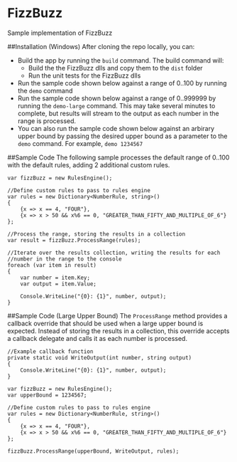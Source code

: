 # FizzBuzz
Sample implementation of FizzBuzz

##Installation (Windows)
After cloning the repo locally, you can:
- Build the app by running the `build` command. The build command will:
  - Build the the FizzBuzz dlls and copy them to the `dist` folder
  - Run the unit tests for the FizzBuzz dlls
- Run the sample code shown below against a range of 0..100 by running the `demo` command
- Run the sample code shown below against a range of 0..999999 by running the `demo-large` command. This may take several minutes to complete, but results will stream to the output as each number in the range is processed.
- You can also run the sample code shown below against an arbirary upper bound by passing the desired upper bound as a parameter to the `demo` command. For example, `demo 1234567`


##Sample Code
The following sample processes the default range of 0..100 with the default
rules, adding 2 additional custom rules.

    var fizzBuzz = new RulesEngine();

    //Define custom rules to pass to rules engine
    var rules = new Dictionary<NumberRule, string>()
    {
        {x => x == 4, "FOUR"},
        {x => x > 50 && x%6 == 0, "GREATER_THAN_FIFTY_AND_MULTIPLE_OF_6"}
    };

    //Process the range, storing the results in a collection
    var result = fizzBuzz.ProcessRange(rules);

    //Iterate over the results collection, writing the results for each
    //number in the range to the console
    foreach (var item in result)
    {
        var number = item.Key;
        var output = item.Value;

        Console.WriteLine("{0}: {1}", number, output);
    }


##Sample Code (Large Upper Bound)
The `ProcessRange` method provides a callback override that should be used when a large upper bound is expected. Instead of storing the results in a collection, this override accepts a callback delegate and calls it as each number is processed.

    //Example callback function
    private static void WriteOutput(int number, string output)
    {
        Console.WriteLine("{0}: {1}", number, output);
    }

    var fizzBuzz = new RulesEngine();
    var upperBound = 1234567;

    //Define custom rules to pass to rules engine
    var rules = new Dictionary<NumberRule, string>()
    {
        {x => x == 4, "FOUR"},
        {x => x > 50 && x%6 == 0, "GREATER_THAN_FIFTY_AND_MULTIPLE_OF_6"}
    };

    fizzBuzz.ProcessRange(upperBound, WriteOutput, rules);
